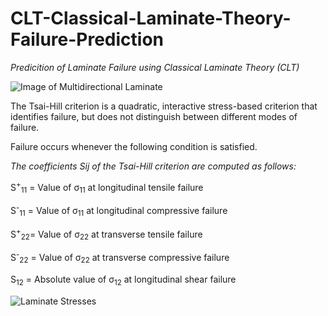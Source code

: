 # CLT-Classical-Laminate-Theory-Failure-Prediction
*Predicition of Laminate Failure using Classical Laminate Theory (CLT)*


![Image of Multidirectional Laminate](http://i.imgur.com/9tZBQYY.gif)


The Tsai-Hill criterion is a quadratic, interactive stress-based criterion that identifies failure, but does not distinguish between different modes of failure.

Failure occurs whenever the following condition is satisfied.



*The coefficients Sij of the Tsai-Hill criterion are computed as follows:*

S<sup>+</sup><sub>11</sub> = Value of σ<sub>11</sub> at longitudinal tensile failure

S<sup>-</sup><sub>11</sub> = Value of σ<sub>11</sub> at longitudinal compressive failure

S<sup>+</sup><sub>22</sub>= Value of σ<sub>22</sub> at transverse tensile failure

S<sup>-</sup><sub>22</sub> = Value of σ<sub>22</sub> at transverse compressive failure

S<sub>12</sub> = Absolute value of σ<sub>12</sub> at longitudinal shear failure

![Laminate Stresses](http://i.imgur.com/ebwQmHt.jpg)
